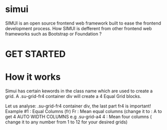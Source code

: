 # simui
SIMUI is an open source frontend web framework built to ease the frontend development process.
How SIMUI is defferent from other frontend web frameworks such as Bootstrap or Foundation ?

# GET STARTED

<!--Paste this CSS script tag to your project's head -->
<link rel="stylesheet" type="text/css" href="https://unpkg.com/simui-code@1.0.0/js/simui.min.css">

<!--Paste this JS script tag to your project's head / footer -->
<script src="https://unpkg.com/simui-code@1.0.0/js/simui.min.js"></script>

# How it works
Simui has certain kewords in the class name which are used to create a grid. A .su-grid-fr4 container div will create a 4 Equal Grid blocks.

Let us analyse: .su-grid-fr4 container div, the last part fr4 is important!
Example #1 : Equal Columns (fr)
Fr : Mean equal columns (change it to : A to get 4 AUTO WIDTH COLUMNS e.g .su-grid-a4
4 : Mean four columns ( change it to any number from 1 to 12 for your desired grids)
            
            
            
